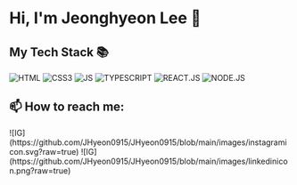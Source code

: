 # Hi, I'm Jeonghyeon Lee 👋

<!--
**JHyeon0915/JHyeon0915** is a ✨ _special_ ✨ repository because its `README.md` (this file) appears on your GitHub profile.

Here are some ideas to get you started:

- 🔭 I’m currently working on ...
- 🌱 I’m currently learning ...
- 👯 I’m looking to collaborate on ...
- 🤔 I’m looking for help with ...
- 💬 Ask me about ...

- 😄 Pronouns: ...
- ⚡ Fun fact: ...
-->

<h2>My Tech Stack 📚</h2>

![HTML](https://img.shields.io/badge/-HTML-red?style=for-the-badge)
![CSS3](https://img.shields.io/badge/-CSS3-3399FF?style=for-the-badge)
![JS](https://img.shields.io/badge/-JAVASCRIPT-FFCE5A?style=for-the-badge&logoColor=white)
![TYPESCRIPT](https://img.shields.io/badge/-TYPESCRIPT-blue?style=for-the-badge)
![REACT.JS](https://img.shields.io/badge/-REACT.JS-yellow?style=for-the-badge)
![NODE.JS](https://img.shields.io/badge/-NODE.JS-006633?style=for-the-badge)

<h2> 📫 How to reach me: </h2>
![IG](https://github.com/JHyeon0915/JHyeon0915/blob/main/images/instagramicon.svg?raw=true)
![IG](https://github.com/JHyeon0915/JHyeon0915/blob/main/images/linkedinicon.png?raw=true)
